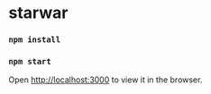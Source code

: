 # starwar

### `npm install`

### `npm start`

Open [http://localhost:3000](http://localhost:3000) to view it in the browser.





